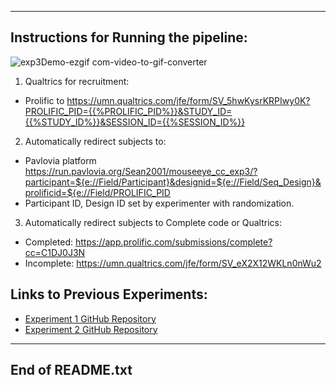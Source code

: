 ---------------------------------------------------------------
Instructions for Running the pipeline:
---------------------------------------------------------------

![exp3Demo-ezgif com-video-to-gif-converter](https://github.com/user-attachments/assets/bfb2d983-9ce2-4f44-91c1-b592c0dbfc39)



1. Qualtrics for recruitment:
- Prolific to 
https://umn.qualtrics.com/jfe/form/SV_5hwKysrKRPIwy0K?PROLIFIC_PID={{%PROLIFIC_PID%}}&STUDY_ID={{%STUDY_ID%}}&SESSION_ID={{%SESSION_ID%}}


2. Automatically redirect subjects to:
- Pavlovia platform
https://run.pavlovia.org/Sean2001/mouseeye_cc_exp3/?participant=${e://Field/Participant}&designid=${e://Field/Seq_Design}&prolificid=${e://Field/PROLIFIC_PID
- Participant ID, Design ID set by experimenter with randomization.


3. Automatically redirect subjects to Complete code or Qualtrics:
- Completed: https://app.prolific.com/submissions/complete?cc=C1DJ0J3N
- Incomplete: https://umn.qualtrics.com/jfe/form/SV_eX2X12WKLn0nWu2

## Links to Previous Experiments:

- [Experiment 1 GitHub Repository](https://github.com/LilaLiu01/mouseeye_cc_intactvision)
- [Experiment 2 GitHub Repository](https://github.com/LilaLiu01/mouseeye_cc_transfer)

---------------------------------------------------------------
End of README.txt
---------------------------------------------------------------
